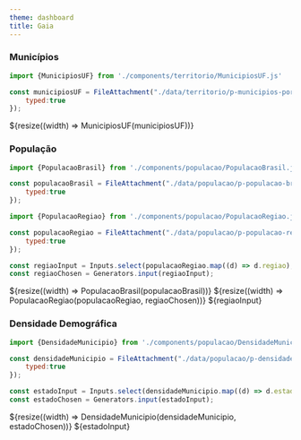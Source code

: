 ```yaml
---
theme: dashboard
title: Gaia
---
```


### Municípios

```js
import {MunicipiosUF} from './components/territorio/MunicipiosUF.js'

const municipiosUF = FileAttachment("./data/territorio/p-municipios-por-estado.csv").csv({
    typed:true
});
```

<div class="grid grid-cols-2">
  <div class="card">
    ${resize((width) => MunicipiosUF(municipiosUF))}
  </div>
</div>

### População

```js
import {PopulacaoBrasil} from './components/populacao/PopulacaoBrasil.js'

const populacaoBrasil = FileAttachment("./data/populacao/p-populacao-brasil.csv").csv({
    typed:true
});
```



```js
import {PopulacaoRegiao} from './components/populacao/PopulacaoRegiao.js'

const populacaoRegiao = FileAttachment("./data/populacao/p-populacao-regiao.csv").csv({
    typed:true
});
```

```js
const regiaoInput = Inputs.select(populacaoRegiao.map((d) => d.regiao), {unique: true, sort: true, label: null, width:120});
const regiaoChosen = Generators.input(regiaoInput);
```

<div class="grid grid-cols-2">
  <div class="card">
    ${resize((width) => PopulacaoBrasil(populacaoBrasil))}
    ${resize((width) => PopulacaoRegiao(populacaoRegiao, regiaoChosen))}
    ${regiaoInput}
  </div>
</div>

### Densidade Demográfica

```js
import {DensidadeMunicipio} from './components/populacao/DensidadeMunicipio.js'

const densidadeMunicipio = FileAttachment("./data/populacao/p-densidade-municipio.csv").csv({
    typed:true
});
```

```js
const estadoInput = Inputs.select(densidadeMunicipio.map((d) => d.estado), {unique: true, sort: true, label: null, width:120});
const estadoChosen = Generators.input(estadoInput);
```

<div class="grid grid-cols-2">
  <div class="card">
    ${resize((width) => DensidadeMunicipio(densidadeMunicipio, estadoChosen))}
    ${estadoInput}
  </div>
</div>